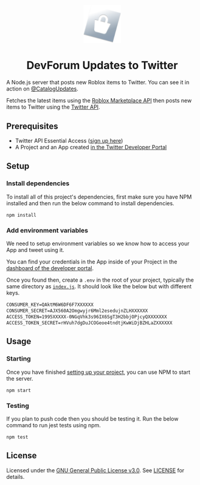 <div align=center>
    <img width="100" alt="Roblox Catalog Notifier" src="assets/icon.png" />
    <h1>DevForum Updates to Twitter</h1>
</div>

A Node.js server that posts new Roblox items to Twitter. You can see it in action on [@CatalogUpdates](https://twitter.com/CatalogUpdates).

Fetches the latest items using the [Roblox Marketplace API](https://create.roblox.com/docs/projects/assets/api#marketplace-api) then posts new items to Twitter using the [Twitter API](https://developer.twitter.com/en/docs/twitter-api/getting-started/about-twitter-api).

## Prerequisites

* Twitter API Essential Access ([sign up here](https://t.co/signup))
* A Project and an App created [in the Twitter Developer Portal](https://developer.twitter.com/en/portal/dashboard)

## Setup

### Install dependencies

To install all of this project's dependencies, first make sure you have NPM installed and then run the below command to install dependencies.

```
npm install
```

### Add environment variables

We need to setup environment variables so we know how to access your App and tweet using it.

You can find your credentials in the App inside of your Project in the [dashboard of the developer portal](https://developer.twitter.com/en/portal/projects-and-apps).

Once you found then, create a `.env` in the root of your project, typically the same directory as [`index.js`](index.js). It should look like the below but with different keys.

```properties
CONSUMER_KEY=QAktM6W6DF6F7XXXXXX
CONSUMER_SECRET=AJX560A2Omgwyjr6Mml2esedujnZLHXXXXXX
ACCESS_TOKEN=1995XXXXX-0NGqVhk3s96IX6SgT3H2bbjOPjcyQXXXXXXX
ACCESS_TOKEN_SECRET=rHVuh7dgDuJCOGeoe4tndtjKwWiDjBZHLaZXXXXXX
```

## Usage

### Starting

Once you have finished [setting up your project](#setup), you can use NPM to start the server.

```
npm start
```

### Testing

If you plan to push code then you should be testing it. Run the below command to run jest tests using npm.

```
npm test
```

## License

Licensed under the [GNU General Public License v3.0](https://www.gnu.org/licenses/gpl-3.0). See [LICENSE](LICENSE) for details.